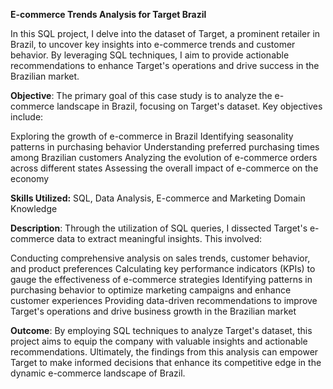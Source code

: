 **E-commerce Trends Analysis for Target Brazil**

In this SQL project, I delve into the dataset of Target, a prominent retailer in Brazil, to uncover key insights into e-commerce trends and customer behavior. By leveraging SQL techniques, I aim to provide actionable recommendations to enhance Target's operations and drive success in the Brazilian market.

**Objective**:
The primary goal of this case study is to analyze the e-commerce landscape in Brazil, focusing on Target's dataset. Key objectives include:

Exploring the growth of e-commerce in Brazil
Identifying seasonality patterns in purchasing behavior
Understanding preferred purchasing times among Brazilian customers
Analyzing the evolution of e-commerce orders across different states
Assessing the overall impact of e-commerce on the economy

**Skills Utilized:**
SQL, Data Analysis, E-commerce and Marketing Domain Knowledge

**Description**:
Through the utilization of SQL queries, I dissected Target's e-commerce data to extract meaningful insights. 
This involved:

Conducting comprehensive analysis on sales trends, customer behavior, and product preferences
Calculating key performance indicators (KPIs) to gauge the effectiveness of e-commerce strategies
Identifying patterns in purchasing behavior to optimize marketing campaigns and enhance customer experiences
Providing data-driven recommendations to improve Target's operations and drive business growth in the Brazilian market

**Outcome**:
By employing SQL techniques to analyze Target's dataset, this project aims to equip the company with valuable insights and actionable recommendations. Ultimately, the findings from this analysis can empower Target to make informed decisions that enhance its competitive edge in the dynamic e-commerce landscape of Brazil.
